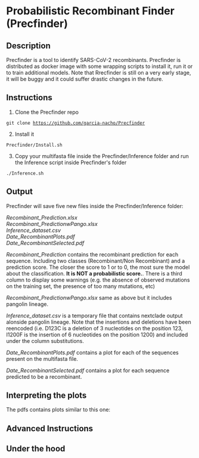 # Probabilistic Recombinant Finder (Precfinder)

## Description
Precfinder is a tool to identify SARS-CoV-2 recombinants.
Precfinder is distributed as docker image with some wrapping scripts to install it, run it or to train additional models.
Note that Rrecfinder is still on a very early stage, it will be buggy and it could suffer drastic changes in the future.

## Instructions

1. Clone the Precfinder repo 

<code>git clone https://github.com/garcia-nacho/Precfinder</code>

2. Install it  

<code>Precfinder/Install.sh</code>

3. Copy your multifasta file inside the Precfinder/Inference folder and run the Inference script inside Precfinder's folder 

<code>./Inference.sh</code>


## Output

Precfinder will save five new files inside the Precfinder/Inference folder:   

*Recombinant_Prediction.xlsx*   
*Recombinant_PredictionwPango.xlsx*   
*Inference_dataset.csv*   
*Date_RecombinantPlots.pdf*   
*Date_RecombinantSelected.pdf*   

*Recombinant_Prediction* contains the recombinant prediction for each sequence. Including two classes (Recombinant/Non Recombinant) and a prediction score. The closer the score to 1 or to 0, the most sure the model about the classification. **It is NOT a probabilistic score.**. There is a third column to display some warnings (e.g. the absence of observed mutations on the training set, the presence of too many mutations, etc)        

*Recombinant_PredictionwPango.xlsx* same as above but it includes pangolin lineage.  

*Inference_dataset.csv* is a temporary file that contains nextclade output alonside pangolin lineage. Note that the insertions and deletions have been reencoded (i.e. D123C is a deletion of 3 nucleotides on the position 123, I1200F is the insertion of 6 nucleotides on the position 1200) and included under the column substitutions.   

*Date_RecombinantPlots.pdf* contains a plot for each of the sequences present on the multifasta file.

*Date_RecombinantSelected.pdf* contains a plot for each sequence predicted to be a recombinant.  

## Interpreting the plots

The pdfs contains plots similar to this one: 


## Advanced Instructions

## Under the hood

